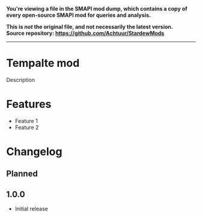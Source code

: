 **You're viewing a file in the SMAPI mod dump, which contains a copy of every open-source SMAPI mod
for queries and analysis.**

**This is _not_ the original file, and not necessarily the latest version.**  
**Source repository: https://github.com/Achtuur/StardewMods**

----

# Tempalte mod

Description
# Features

* Feature 1
* Feature 2

# Changelog

## Planned

## 1.0.0

* Initial release

